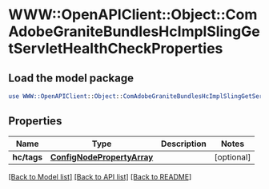 # WWW::OpenAPIClient::Object::ComAdobeGraniteBundlesHcImplSlingGetServletHealthCheckProperties

## Load the model package
```perl
use WWW::OpenAPIClient::Object::ComAdobeGraniteBundlesHcImplSlingGetServletHealthCheckProperties;
```

## Properties
Name | Type | Description | Notes
------------ | ------------- | ------------- | -------------
**hc/tags** | [**ConfigNodePropertyArray**](ConfigNodePropertyArray.md) |  | [optional] 

[[Back to Model list]](../README.md#documentation-for-models) [[Back to API list]](../README.md#documentation-for-api-endpoints) [[Back to README]](../README.md)


